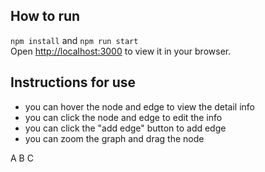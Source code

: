 ## How to run
`npm install` and `npm run start`\
Open [http://localhost:3000](http://localhost:3000) to view it in your browser.
## Instructions for use
* you can hover the node and edge to view the detail info
* you can click the node and edge to edit the info
* you can click the "add edge" button to add edge
* you can zoom the graph and drag the node

A
B
C